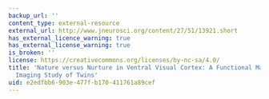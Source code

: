 ```yaml
---
backup_url: ''
content_type: external-resource
external_url: http://www.jneurosci.org/content/27/51/13921.short
has_external_licence_warning: true
has_external_license_warning: true
is_broken: ''
license: https://creativecommons.org/licenses/by-nc-sa/4.0/
title: 'Nature versus Nurture in Ventral Visual Cortex: A Functional Magnetic Resonance
  Imaging Study of Twins'
uid: e2edfbb6-903e-477f-b170-411761a89cef
---
```

